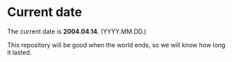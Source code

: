 # Current date

The current date is **2004.04.14.** (YYYY.MM.DD.)

This repository will be good when the world ends, so we will know how long it lasted.